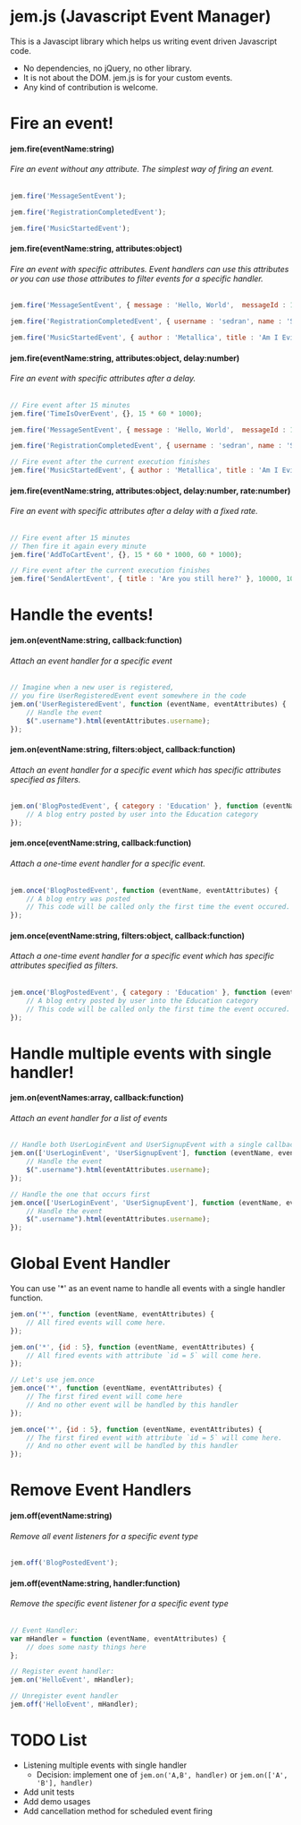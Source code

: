 jem.js (Javascript Event Manager)
==================================================

This is a Javascipt library which helps us writing event driven Javascript code.
- No dependencies, no jQuery, no other library.
- It is not about the DOM. jem.js is for your custom events.
- Any kind of contribution is welcome.

Fire an event!
===========

#### jem.fire(eventName:string)
###### Fire an event without any attribute. The simplest way of firing an event.

```javascript
jem.fire('MessageSentEvent');

jem.fire('RegistrationCompletedEvent');

jem.fire('MusicStartedEvent');
```

#### jem.fire(eventName:string, attributes:object)
###### Fire an event with specific attributes. Event handlers can use this attributes or you can use those attributes to filter events for a specific handler.

```javascript
jem.fire('MessageSentEvent', { message : 'Hello, World',  messageId : 1312});

jem.fire('RegistrationCompletedEvent', { username : 'sedran', name : 'Serdar', surname : 'Kuzucu' });

jem.fire('MusicStartedEvent', { author : 'Metallica', title : 'Am I Evil?' });
```

#### jem.fire(eventName:string, attributes:object, delay:number)
###### Fire an event with specific attributes after a delay.

```javascript
// Fire event after 15 minutes
jem.fire('TimeIsOverEvent', {}, 15 * 60 * 1000);

jem.fire('MessageSentEvent', { message : 'Hello, World',  messageId : 1312}, 100);

jem.fire('RegistrationCompletedEvent', { username : 'sedran', name : 'Serdar', surname : 'Kuzucu' }, 3000);

// Fire event after the current execution finishes
jem.fire('MusicStartedEvent', { author : 'Metallica', title : 'Am I Evil?' }, 0);
```

#### jem.fire(eventName:string, attributes:object, delay:number, rate:number)
###### Fire an event with specific attributes after a delay with a fixed rate.

```javascript
// Fire event after 15 minutes
// Then fire it again every minute
jem.fire('AddToCartEvent', {}, 15 * 60 * 1000, 60 * 1000);

// Fire event after the current execution finishes
jem.fire('SendAlertEvent', { title : 'Are you still here?' }, 10000, 10000);
```


Handle the events!
===========

#### jem.on(eventName:string, callback:function)
###### Attach an event handler for a specific event

```javascript
// Imagine when a new user is registered, 
// you fire UserRegisteredEvent event somewhere in the code
jem.on('UserRegisteredEvent', function (eventName, eventAttributes) {
	// Handle the event
	$(".username").html(eventAttributes.username);
});
```

#### jem.on(eventName:string, filters:object, callback:function)
###### Attach an event handler for a specific event which has specific attributes specified as filters.

```javascript
jem.on('BlogPostedEvent', { category : 'Education' }, function (eventName, eventAttributes) {
	// A blog entry posted by user into the Education category
});
```

#### jem.once(eventName:string, callback:function)
###### Attach a one-time event handler for a specific event.

```javascript
jem.once('BlogPostedEvent', function (eventName, eventAttributes) {
	// A blog entry was posted
	// This code will be called only the first time the event occured.
});
```

#### jem.once(eventName:string, filters:object, callback:function)
###### Attach a one-time event handler for a specific event which has specific attributes specified as filters.

```javascript
jem.once('BlogPostedEvent', { category : 'Education' }, function (eventName, eventAttributes) {
	// A blog entry posted by user into the Education category
	// This code will be called only the first time the event occured.
});
```

Handle multiple events with single handler!
===========

#### jem.on(eventNames:array, callback:function)
###### Attach an event handler for a list of events

```javascript
// Handle both UserLoginEvent and UserSignupEvent with a single callback
jem.on(['UserLoginEvent', 'UserSignupEvent'], function (eventName, eventAttributes) {
	// Handle the event
	$(".username").html(eventAttributes.username);
});

// Handle the one that occurs first
jem.once(['UserLoginEvent', 'UserSignupEvent'], function (eventName, eventAttributes) {
	// Handle the event
	$(".username").html(eventAttributes.username);
});
```

Global Event Handler
===========

You can use '*' as an event name to handle all events with a single handler function.

```javascript
jem.on('*', function (eventName, eventAttributes) {
	// All fired events will come here.
});

jem.on('*', {id : 5}, function (eventName, eventAttributes) {
	// All fired events with attribute `id = 5` will come here.
});

// Let's use jem.once
jem.once('*', function (eventName, eventAttributes) {
	// The first fired event will come here
	// And no other event will be handled by this handler
});

jem.once('*', {id : 5}, function (eventName, eventAttributes) {
	// The first fired event with attribute `id = 5` will come here.
	// And no other event will be handled by this handler
});
```


Remove Event Handlers
===========

#### jem.off(eventName:string)
###### Remove all event listeners for a specific event type

```javascript
jem.off('BlogPostedEvent');
```

#### jem.off(eventName:string, handler:function)
###### Remove the specific event listener for a specific event type

```javascript
// Event Handler:
var mHandler = function (eventName, eventAttributes) {
	// does some nasty things here
};

// Register event handler:
jem.on('HelloEvent', mHandler);

// Unregister event handler
jem.off('HelloEvent', mHandler);
```

TODO List
===========
- Listening multiple events with single handler
  - Decision: implement one of `jem.on('A,B', handler)` or `jem.on(['A', 'B'], handler)`
- Add unit tests
- Add demo usages
- Add cancellation method for scheduled event firing